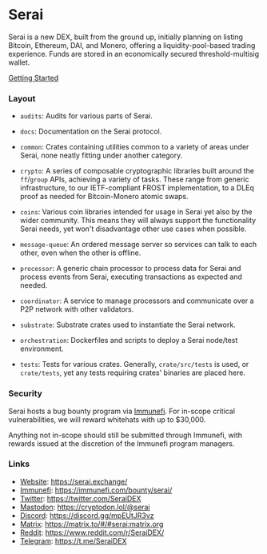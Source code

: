 # Serai

Serai is a new DEX, built from the ground up, initially planning on listing
Bitcoin, Ethereum, DAI, and Monero, offering a liquidity-pool-based trading
experience. Funds are stored in an economically secured threshold-multisig
wallet.

[Getting Started](docs/Getting%20Started.md)

### Layout

- `audits`: Audits for various parts of Serai.

- `docs`: Documentation on the Serai protocol.

- `common`: Crates containing utilities common to a variety of areas under
  Serai, none neatly fitting under another category.

- `crypto`: A series of composable cryptographic libraries built around the
  `ff`/`group` APIs, achieving a variety of tasks. These range from generic
  infrastructure, to our IETF-compliant FROST implementation, to a DLEq proof as
  needed for Bitcoin-Monero atomic swaps.

- `coins`: Various coin libraries intended for usage in Serai yet also by the
  wider community. This means they will always support the functionality Serai
  needs, yet won't disadvantage other use cases when possible.

- `message-queue`: An ordered message server so services can talk to each other,
  even when the other is offline.

- `processor`: A generic chain processor to process data for Serai and process
  events from Serai, executing transactions as expected and needed.

- `coordinator`: A service to manage processors and communicate over a P2P
  network with other validators.

- `substrate`: Substrate crates used to instantiate the Serai network.

- `orchestration`: Dockerfiles and scripts to deploy a Serai node/test
  environment.

- `tests`: Tests for various crates. Generally, `crate/src/tests` is used, or
  `crate/tests`, yet any tests requiring crates' binaries are placed here.

### Security

Serai hosts a bug bounty program via
[Immunefi](https://immunefi.com/bounty/serai/). For in-scope critical
vulnerabilities, we will reward whitehats with up to $30,000.

Anything not in-scope should still be submitted through Immunefi, with rewards
issued at the discretion of the Immunefi program managers.

### Links

- [Website](https://serai.exchange/): https://serai.exchange/
- [Immunefi](https://immunefi.com/bounty/serai/): https://immunefi.com/bounty/serai/
- [Twitter](https://twitter.com/SeraiDEX): https://twitter.com/SeraiDEX
- [Mastodon](https://cryptodon.lol/@serai): https://cryptodon.lol/@serai
- [Discord](https://discord.gg/mpEUtJR3vz): https://discord.gg/mpEUtJR3vz
- [Matrix](https://matrix.to/#/#serai:matrix.org): https://matrix.to/#/#serai:matrix.org
- [Reddit](https://www.reddit.com/r/SeraiDEX/): https://www.reddit.com/r/SeraiDEX/
- [Telegram](https://t.me/SeraiDEX): https://t.me/SeraiDEX
